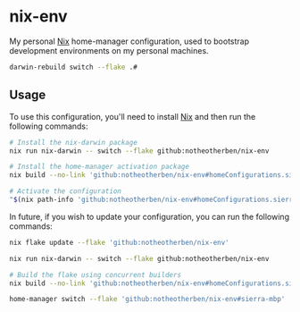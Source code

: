 # nix-env
My personal [Nix](https://nixos.org) home-manager configuration, used to bootstrap
development environments on my personal machines.

```bash
darwin-rebuild switch --flake .#
```

## Usage
To use this configuration, you'll need to install [Nix](https://nixos.org/nix/) and then run the following commands:

```bash
# Install the nix-darwin package
nix run nix-darwin -- switch --flake github:notheotherben/nix-env

# Install the home-manager activation package
nix build --no-link 'github:notheotherben/nix-env#homeConfigurations.sierra-mbp.activationPackage'

# Activate the configuration
"$(nix path-info 'github:notheotherben/nix-env#homeConfigurations.sierra-mbp.activationPackage')"/activate
```

In future, if you wish to update your configuration, you can run the following commands:

```bash
nix flake update --flake 'github:notheotherben/nix-env'

nix run nix-darwin -- switch --flake github:notheotherben/nix-env

# Build the flake using concurrent builders
nix build --no-link 'github:notheotherben/nix-env#homeConfigurations.sierra-mbp.activationPackage' -j auto

home-manager switch --flake 'github:notheotherben/nix-env#sierra-mbp'
```
